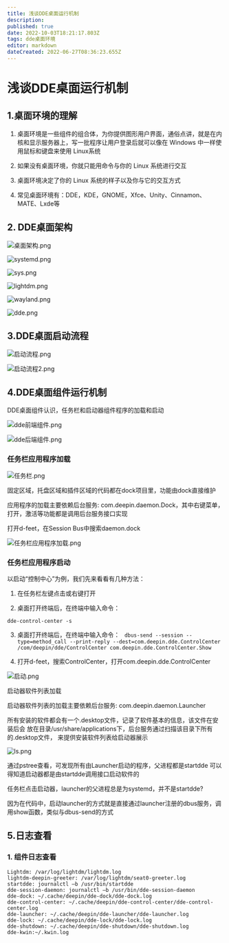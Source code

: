 ```yaml
---
title: 浅谈DDE桌面运行机制
description: 
published: true
date: 2022-10-03T18:21:17.803Z
tags: dde桌面环境
editor: markdown
dateCreated: 2022-06-27T08:36:23.655Z
---
```


# 浅谈DDE桌面运行机制  


## 1.桌面环境的理解  

  
1. 桌面环境是一些组件的组合体，为你提供图形用户界面，通俗点讲，就是在内核和显示服务器上，写一批程序让用户登录后就可以像在 Windows 中一样使用鼠标和键盘来使用 Linux系统

2. 如果没有桌面环境，你就只能用命令与你的 Linux 系统进行交互
 
3. 桌面环境决定了你的 Linux 系统的样子以及你与它的交互方式

4. 常见桌面环境有：DDE，KDE，GNOME，Xfce、Unity、Cinnamon、MATE、Lxde等

## 2. DDE桌面架构

![桌面架构.png](/桌面架构.png)

![systemd.png](/systemd.png)

![sys.png](/sys.png)

![lightdm.png](/lightdm.png)

![wayland.png](/wayland.png)

![dde.png](/dde.png)

## 3.DDE桌面启动流程

![启动流程.png](/启动流程.png)

![启动流程2.png](/启动流程2.png)

## 4.DDE桌面组件运行机制

DDE桌面组件认识，任务栏和启动器组件程序的加载和启动

![dde前端组件.png](/dde前端组件.png)

![dde后端组件.png](/dde后端组件.png)

### **任务栏应用程序加载**

![任务栏.png](/任务栏.png)


固定区域，托盘区域和插件区域的代码都在dock项目里，功能由dock直接维护

应用程序的加载主要依赖后台服务: com.deepin.daemon.Dock，其中右键菜单，打开，激活等功能都是调用后台服务接口实现

打开d-feet，在Session Bus中搜索daemon.dock

![任务栏应用程序加载.png](/任务栏应用程序加载.png)

### **任务栏应用程序启动**

以启动“控制中心”为例，我们先来看看有几种方法：

1. 在任务栏左键点击或右键打开

2. 桌面打开终端后，在终端中输入命令：

`dde-control-center -s`

3. 桌面打开终端后，在终端中输入命令：
`
dbus-send --session --type=method_call --print-reply --dest=com.deepin.dde.ControlCenter /com/deepin/dde/ControlCenter com.deepin.dde.ControlCenter.Show`  

  
4. 打开d-feet，搜索ControlCenter，打开com.deepin.dde.ControlCenter

![启动.png](/启动.png)

启动器软件列表加载

启动器软件列表的加载主要依赖后台服务: com.deepin.daemon.Launcher

所有安装的软件都会有一个.desktop文件，记录了软件基本的信息，该文件在安装后会
放在目录/usr/share/applications下，后台服务通过扫描该目录下所有的.desktop文件，
来提供安装软件列表给启动器展示


![ls.png](/ls.png)

通过pstree查看，可发现所有由Launcher启动的程序，父进程都是startdde
可以得知道启动器都是由startdde调用接口启动软件的

任务栏点击启动器，launcher的父进程总是为systemd，并不是startdde?

因为在代码中，启动launcher的方式就是直接通过launcher注册的dbus服务，调用show函数，类似与dbus-send的方式

## 5.日志查看

### 1. 组件日志查看
```
Lightdm: /var/log/lightdm/lightdm.log
lightdm-deepin-greeter: /var/log/lightdm/seat0-greeter.log
startdde: journalctl –b /usr/bin/startdde
dde-session-daemon: journalctl –b /usr/bin/dde-session-daemon
dde-dock: ~/.cache/deepin/dde-dock/dde-dock.log
dde-control-center: ~/.cache/deepin/dde-control-center/dde-control-center.log
dde-launcher: ~/.cache/deepin/dde-launcher/dde-launcher.log
dde-lock: ~/.cache/deepin/dde-lock/dde-lock.log
dde-shutdown: ~/.cache/deepin/dde-shutdown/dde-shutdown.log
dde-kwin:~/.kwin.log



```
